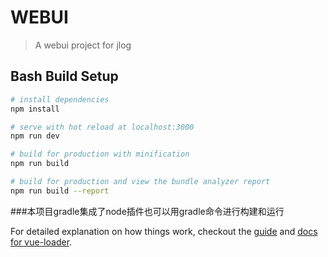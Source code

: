 # WEBUI

> A webui project for jlog

## Bash Build Setup

``` bash
# install dependencies
npm install

# serve with hot reload at localhost:3000
npm run dev

# build for production with minification
npm run build

# build for production and view the bundle analyzer report
npm run build --report
```
###本项目gradle集成了node插件也可以用gradle命令进行构建和运行


For detailed explanation on how things work, checkout the [guide](http://vuejs-templates.github.io/webpack/) and [docs for vue-loader](http://vuejs.github.io/vue-loader).
